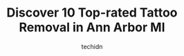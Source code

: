 ---
layout: ampstory
image: https://i0.wp.com/www.depkes.org/wp-content/uploads/2023/06/tattoo-removal-0-in-ann-arbor-mi-1685839162.jpeg?resize=640,853
author: techidn
featured: false
description: Discover the impressive array of Tattoo Removal options in Ann Arbor MI, where you can find 10 of the largest Tattoo Removal establishments in the area. From renowned classics to hidden gems
title: Discover 10 Top-rated Tattoo Removal in Ann Arbor MI
cover:
   title: Discover 10 Top-rated Tattoo Removal in Ann Arbor MI
   subtitle: Rickpate
   background: https://www.depkes.org/wp-content/uploads/2023/06/tattoo-removal-0-in-ann-arbor-mi-1685839162.jpeg

pages: 
 - layout: thirds
   top: <h1>#1 Lucky Monkey Tattoo Parlour</h1>
   bottom: "<p>When you first walk in theres a sanitizer job station with hand sanitizer and masks. This is a great sign! I loved to see a shop like this value cleanliness and public</p>"
   background: https://www.depkes.org/wp-content/uploads/2023/06/tattoo-removal-1-in-ann-arbor-mi-1685839162.jpeg
   backgroundblur: true
 - layout: thirds
   top: <h1>#2 Ink Blasters Precision Laser Tattoo Removal</h1>
   bottom: "<p>Ryan was very professional and explained the tattoo removal process very well, as well as the aftercare. The office was very well decorated and super clean. I highly reco</p>"
   background: https://www.depkes.org/wp-content/uploads/2023/06/tattoo-removal-2-in-ann-arbor-mi-1685839163.jpeg
   cta:
      link: https://www.depkes.org/blog/discover-10-top-rated-tattoo-removal-in-ann-arbor-mi/
      text: Discover 10 Top-rated Tattoo Removal in Ann Arbor MI
 - layout: thirds
   top: <h1>#3 Advanced Esthetics LVC of Ann Arbor</h1>
   bottom: "<p>2900 Golfside Rd #1, Ann Arbor, MI 48108, United States</p>"
   background: https://www.depkes.org/wp-content/uploads/2023/06/tattoo-removal-3-in-ann-arbor-mi-1685839163.jpeg
   cta:
      link: https://www.depkes.org/blog/discover-10-top-rated-tattoo-removal-in-ann-arbor-mi/
      text: Discover 10 Top-rated Tattoo Removal in Ann Arbor MI
 - layout: thirds
   top: <h1>#4 Avissa Skin+Body</h1>
   bottom: "<p>1715 Plymouth Rd, Ann Arbor, MI 48105, United States</p>"
   background: https://images.unsplash.com/photo-1620421680010-0766ff230392?ixlib=rb-4.0.3&ixid=MnwxMjA3fDB8MHxwaG90by1wYWdlfHx8fGVufDB8fHx8&auto=format&fit=crop&w=640&h=853&q=80
   cta:
      link: https://www.depkes.org/blog/discover-10-top-rated-tattoo-removal-in-ann-arbor-mi/
      text: Discover 10 Top-rated Tattoo Removal in Ann Arbor MI
 - layout: thirds
   top: <h1>#5 Milan Laser Hair Removal</h1>
   bottom: "<p>314 S Maple Rd suite 3A, Ann Arbor, MI 48103, United States</p>"
   background: https://images.unsplash.com/photo-1614648718611-0635f29016cb?ixlib=rb-4.0.3&ixid=MnwxMjA3fDB8MHxwaG90by1wYWdlfHx8fGVufDB8fHx8&auto=format&fit=crop&w=640&h=853&q=80
   cta:
      link: https://www.depkes.org/blog/discover-10-top-rated-tattoo-removal-in-ann-arbor-mi/
      text: Discover 10 Top-rated Tattoo Removal in Ann Arbor MI
 - layout: thirds
   top: <h1>#6 Ann Arbor Laser Tattoo Removal Specialists, PLLC</h1>
   bottom: "<p>5700 Jackson Rd suite b, Ann Arbor, MI 48103, United States</p>"
   background: https://images.unsplash.com/photo-1541356665065-22676f35dd40?ixlib=rb-4.0.3&ixid=MnwxMjA3fDB8MHxwaG90by1wYWdlfHx8fGVufDB8fHx8&auto=format&fit=crop&w=640&h=853&q=80
   cta:
      link: https://www.depkes.org/blog/discover-10-top-rated-tattoo-removal-in-ann-arbor-mi/
      text: Discover 10 Top-rated Tattoo Removal in Ann Arbor MI
 - layout: thirds
   top: <h1>#7 Fresh 24 Studio</h1>
   bottom: "<p>820 W Eisenhower Pkwy Suite 110, Ann Arbor, MI 48103, United States</p>"
   background: https://images.unsplash.com/photo-1522441815192-d9f04eb0615c?ixlib=rb-4.0.3&ixid=MnwxMjA3fDB8MHxwaG90by1wYWdlfHx8fGVufDB8fHx8&auto=format&fit=crop&w=640&h=853&q=80
   cta:
      link: https://www.depkes.org/blog/discover-10-top-rated-tattoo-removal-in-ann-arbor-mi/
      text: Discover 10 Top-rated Tattoo Removal in Ann Arbor MI
 - layout: thirds
   middle: Continue reading...
   background: https://images.unsplash.com/photo-1591393223703-56fe1347ac62?ixlib=rb-4.0.3&ixid=MnwxMjA3fDB8MHxwaG90by1wYWdlfHx8fGVufDB8fHx8&auto=format&fit=crop&w=640&h=853&q=80
   cta:
      link: https://www.depkes.org/blog/discover-10-top-rated-tattoo-removal-in-ann-arbor-mi/
      text: Discover 10 Top-rated Tattoo Removal in Ann Arbor MI
      
---
